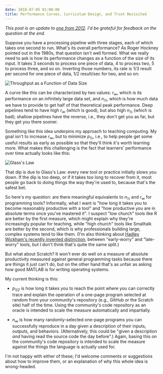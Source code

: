 ```yaml
---
date: 2018-07-05 01:00:00
title: Performance Curves, Curriculum Design, and Trust Revisited
---
```

*This post is an update to [one from 2012]({{site.github.url}}/2012/03/04/performance-curves-curriculum-design-and-trust.html).
I'd be grateful for feedback on the question at the end.*

Suppose you have a processing pipeline with three stages,
each of which takes one second to run.
What's its overall performance?
As Roger Hockney pointed out in the 1980s, that question isn't well formed.
What we really need to ask is how its performance changes as a function of the size of its input.
It takes 3 seconds to process one piece of data,
4 to process two,
5 to process three, and so on.
Inverting those numbers,
its rate is 1/3 result per second for one piece of data,
1/2 result/sec for two, and so on:

![Throughput as a Function of Data Size]({{site.github.url}}/files/2012/03/curve.png)

A curve like this can be characterized by two values: *r<sub>&infin;</sub>*,
which is its performance on an infinitely large data set,
and *n<sub>&frac12;</sub>*,
which is how much data we have to provide to get half of that theoretical peak performance.
Deep pipelines tend to have high *r<sub>&infin;</sub>* (which is good),
but also high *n<sub>&frac12;</sub>* (which is bad);
shallow pipelines have the reverse,
i.e.,
they don't get you as far,
but they get you there sooner.

Something like this idea underpins my approach to teaching computing.
My goal isn't to increase *r<sub>&infin;</sub>*,
but to minimize *p<sub>&frac12;</sub>*,
i.e.,
to help people get some useful results as early as possible so that they'll think it's worth learning more.
What makes this challenging is the fact that learners' performance over time actually looks like this:

![Glass's Law]({{site.github.url}}/files/2012/03/final.png)

That dip is due to Glass's Law: every new tool or practice initially slows you down.
If the dip is too deep,
or if it takes too long to recover from it,
most people go back to doing things the way they're used to, because that's the safest bet.

So here's my question:
are there meaningful equivalents to *n<sub>&frac12;</sub>* and *r<sub>&infin;</sub>* for programming tools?
Informally,
what I want is "how long it takes you to become reasonably productive with a tool"
and "how productive you are in absolute terms once you've mastered it".
I suspect "low church" tools like R are better by the first measure,
which might explain why they're increasingly popular for teaching,
while "high church" tools like Smalltalk are better by the second,
which is why professionals building large, complex systems tend to like them.
(I'm also thinking about [Hadley Wickham's recently invented distinction](https://twitter.com/hadleywickham/status/1013170573504057344),
between "early-worry" and "late-worry" tools,
but I don't think that's quite the same split.)

But what about Scratch?
It won't ever do well on a measure of absolute productivity measured against general programming tasks
because there are things it just can't do,
but on the other hand that's as unfair as asking how good MATLAB is for writing operating systems.

My current thinking is this:

- *p<sub>1/2</sub>* is how long it takes you to reach the point where you can correctly trace and explain the operation of
  a one-page program selected at random from your community's repository (e.g., GitHub or the Scratch site) half of the time.
  Using the community's code repository as an oracle is intended to scale the measure automatically and impartially.

- *n<sub>&infin;</sub>* is how many randomly-selected one-page programs you can successfully reproduce in a day
  given a description of their inputs, outputs, and behaviors.
  (Alternatively, this could be "given a description *and* having read the source code the day before".)
  Again, basing this on the community's code repository is intended to scale the measure
  against the things the language is actually used for.

I'm not happy with either of these;
I'd welcome comments or suggestions about how to improve them,
or an explanation of why this whole idea is wrong-headed.
